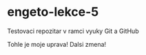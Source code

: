 # engeto-lekce-5
Testovaci repozitar v ramci vyuky Git a GitHub

Tohle je moje uprava!
Dalsi zmena!
